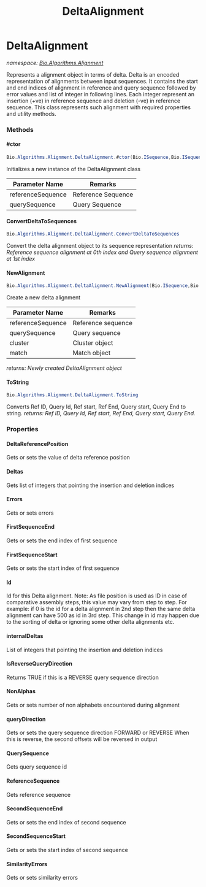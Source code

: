 ﻿---
title: DeltaAlignment
---

# DeltaAlignment
_namespace: [Bio.Algorithms.Alignment](N-Bio.Algorithms.Alignment.html)_

Represents a alignment object in terms of delta.
 Delta is an encoded representation of alignments between input sequences.
 It contains the start and end indices of alignment in reference and
 query sequence followed by error values and list of integer in 
 following lines. Each integer represent an insertion (+ve) in reference
 sequence and deletion (-ve) in reference sequence.
 This class represents such alignment with required properties and
 utility methods.

### Methods

#### #ctor
```csharp
Bio.Algorithms.Alignment.DeltaAlignment.#ctor(Bio.ISequence,Bio.ISequence)
```
Initializes a new instance of the DeltaAlignment class

|Parameter Name|Remarks|
|--------------|-------|
|referenceSequence|Reference Sequence|
|querySequence|Query Sequence|


#### ConvertDeltaToSequences
```csharp
Bio.Algorithms.Alignment.DeltaAlignment.ConvertDeltaToSequences
```
Convert the delta alignment object to its sequence representation
_returns: Reference sequence alignment at 0th index and
            Query sequence alignment at 1st index_

#### NewAlignment
```csharp
Bio.Algorithms.Alignment.DeltaAlignment.NewAlignment(Bio.ISequence,Bio.ISequence,Bio.Algorithms.Alignment.Cluster,Bio.Algorithms.SuffixTree.MatchExtension)
```
Create a new delta alignment

|Parameter Name|Remarks|
|--------------|-------|
|referenceSequence|Reference sequence|
|querySequence|Query sequence|
|cluster|Cluster object|
|match|Match object|

_returns: Newly created DeltaAlignment object_

#### ToString
```csharp
Bio.Algorithms.Alignment.DeltaAlignment.ToString
```
Converts Ref ID, Query Id, Ref start, Ref End, Query start, Query End to string.
_returns: Ref ID, Query Id, Ref start, Ref End, Query start, Query End._



### Properties

#### DeltaReferencePosition
Gets or sets the value of delta reference position
#### Deltas
Gets list of integers that pointing the insertion and 
 deletion indices
#### Errors
Gets or sets errors
#### FirstSequenceEnd
Gets or sets the end index of first sequence
#### FirstSequenceStart
Gets or sets the start index of first sequence
#### Id
Id for this Delta alignment.
 Note: As file position is used as ID in case of comparative assembly steps, this value may vary from step to step.
 For example: if 0 is the id for a delta alignment in 2nd step then the same delta alignment
 can have 500 as id in 3rd step.
 This change in id may happen due to the sorting of delta or ignoring some other delta alignments etc.
#### internalDeltas
List of integers that pointing the insertion and deletion indices
#### IsReverseQueryDirection
Returns TRUE if this is a REVERSE query sequence direction
#### NonAlphas
Gets or sets number of non alphabets encountered during alignment
#### queryDirection
Gets or sets the query sequence direction FORWARD or REVERSE
 When this is reverse, the second offsets will be reversed in output
#### QuerySequence
Gets query sequence id
#### ReferenceSequence
Gets reference sequence
#### SecondSequenceEnd
Gets or sets the end index of second sequence
#### SecondSequenceStart
Gets or sets the start index of second sequence
#### SimilarityErrors
Gets or sets similarity errors

